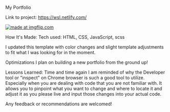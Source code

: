 My Portfolio

Link to project: https://wsl.netlify.com/

<a href="https://imgflip.com/gif/2v5d1b"><img src="https://i.imgflip.com/2v5d1b.gif" title="made at imgflip.com"/></a>

How It's Made:
Tech used: HTML, CSS, JavaScript, scss

I updated this template with color changes and slight template adjustments to fit what I was looking for in the moment.

Optimizations
I plan on building a new portfolio from the ground up!


Lessons Learned:
Time and time again I am reminded of why the Developer tool or "inspect" on Chrome browser is such a good tool to utilize. Especially when you are dealing with code that you are not familiar with. It allows you to pinpoint what you want to change and where to locate it and adjust it as you please live and input those changes into your actual code.

Any feedback or recommendations are welcomed!
